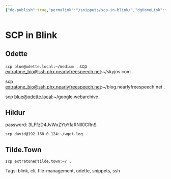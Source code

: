 ```yaml
---
{"dg-publish":true,"permalink":"/snippets/scp-in-blink/","dgHomeLink":true,"dgPassFrontmatter":false}
---
```


# SCP in Blink

## Odette

`scp blue@odette.local:~/medium .`
scp extratone_bio@ssh.phx.nearlyfreespeech.net:~/skyjos.com .

scp extratone_bio@ssh.phx.nearlyfreespeech.net:~/blog.nearlyfreespeech.net .

scp blue@odette.local:~/google.webarchive .

## Hildur

password: 3LFfzD4JvWxZYbYfaRNll0CRnS

`scp david@192.168.0.124:~/wget-log .`

## Tilde.Town

`scp extratone@tilde.town:~/ .`

Tags:
  blink, cli, file-management, odette, snippets, ssh